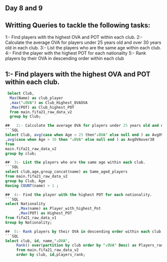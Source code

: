 ## Day 8 and 9

##  Writting Queries to tackle the following tasks:
1:- Find players with the highest OVA and POT within each club.
2:- Calculate the average OVA for players under 25 years old and over 30 years old in each club.
3:- List the players who are the same age within each club.
4:- Find the player with the highest POT for each nationality
5:- Rank players by their OVA in descending order within each club

##  1:- Find players with the highest OVA and POT within each club.
```SQL
 Select Club,
  Max(Name) as club_player
  ,max("↓OVA") as Club_Highest_OVAOVA
  ,Max(POT) as Club_highest_POT
  from main.fifa21_raw_data_v2 
  group by Club;

##   2:- Calculate the average OVA for players under 25 years old and over 30 years old in each club.
```SQL
Select Club, avg(case when Age < 25 then"↓OVA" else null end ) as AvgOVAunder25
,avg(case when Age > 30 then "↓OVA" else null end ) as AvgOVAover30
from
main.fifa21_raw_data_v2 
group by club;

##  3:- List the players who are the same age within each club.
```SQL 
select club,age,group_concat(name) as Same_aged_players
from main.fifa21_raw_data_v2 
group by Club, Age 
Having COUNT(name) > 1 ;

##  4:- Find the player with the highest POT for each nationality.
```SQL
select Nationality
      ,Max(name) as Player_with_highest_Pot
      ,Max(POT) as Highest_POT
from fifa21_raw_data_v1
Group by Nationality;

##  5:- Rank players by their OVA in descending order within each club
```SQL
Select club, id, name,"↓OVA",
     Rank() over(partition by club order by "↓OVA" Desc) as Players_rank
     from main.fifa21_raw_data_v2
     order by club, id,players_rank;
  
